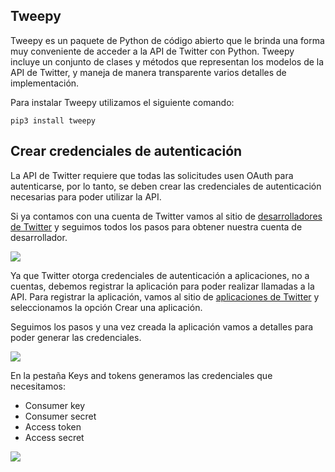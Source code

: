 ## Tweepy
Tweepy es un paquete de Python de código abierto que le brinda una forma muy conveniente de acceder a la API de Twitter con Python. Tweepy incluye un conjunto de clases y métodos que representan los modelos de la API de Twitter, y maneja de manera transparente varios detalles de implementación.

Para instalar Tweepy utilizamos el siguiente comando:

```
pip3 install tweepy
```

## Crear credenciales de autenticación
La API de Twitter requiere que todas las solicitudes usen OAuth para autenticarse, por lo tanto, se deben crear las credenciales de autenticación necesarias para poder utilizar la API.

Si ya contamos con una cuenta de Twitter vamos al sitio de [desarrolladores de Twitter](https://developer.twitter.com/) y seguimos todos los pasos para obtener nuestra cuenta de desarrollador.

<img src="https://i.ibb.co/1XrhkZH/twitterdev.png">

Ya que Twitter otorga credenciales de autenticación a aplicaciones, no a cuentas, debemos registrar la aplicación para poder realizar llamadas a la API. Para registrar la aplicación, vamos al sitio de [aplicaciones de Twitter](https://developer.twitter.com/en/apps) y seleccionamos la opción Crear una aplicación.

Seguimos los pasos y una vez creada la aplicación vamos a detalles para poder generar las credenciales.

<img src="https://i.ibb.co/0m7BJdY/Captura-de-Pantalla-2019-10-09-a-la-s-5-49-17-p-m.png">

En la pestaña Keys and tokens generamos las credenciales que necesitamos:

* Consumer key
* Consumer secret
* Access token
* Access secret

<img src="https://i.ibb.co/0Msw8xh/Captura-de-Pantalla-2019-10-09-a-la-s-5-52-30-p-m.png">
